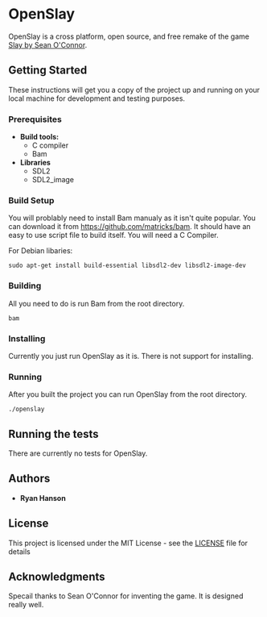 # OpenSlay

OpenSlay is a cross platform, open source, and free remake of the game [Slay by Sean O'Connor](http://www.windowsgames.co.uk/slay.html).

## Getting Started

These instructions will get you a copy of the project up and running on your local machine for development and testing purposes.

### Prerequisites

* **Build tools:**
  * C compiler
  * Bam
* **Libraries**
  * SDL2
  * SDL2_image



### Build Setup

You will problably need to install Bam manualy as it isn't quite popular. You can download it from https://github.com/matricks/bam. It should have an easy to use script file to build itself. You will need a C Compiler.

For Debian libaries:
```
sudo apt-get install build-essential libsdl2-dev libsdl2-image-dev
```

### Building

All you need to do is run Bam from the root directory.

```
bam
```

### Installing

Currently you just run OpenSlay as it is. There is not support for installing.


### Running

After you built the project you can run OpenSlay from the root directory.

```
./openslay
```

## Running the tests

There are currently no tests for OpenSlay.

## Authors

* **Ryan Hanson**

## License

This project is licensed under the MIT License - see the [LICENSE](LICENSE) file for details

## Acknowledgments

Specail thanks to Sean O'Connor for inventing the game. It is designed really well.


